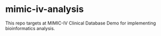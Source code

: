 # mimic-iv-analysis
This repo targets at MIMIC-IV Clinical Database Demo for implementing bioinformatics analysis.
